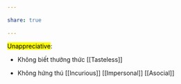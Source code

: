 ---  
share: true  
---  
<mark class="hltr-grey-gainsboro">Unappreciative</mark>:  
- Không biết thưởng thức [[Tasteless]]  
- Không hứng thú [[Incurious]] [[Impersonal]] [[Asocial]]